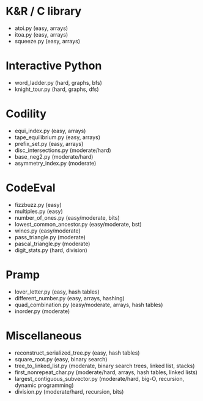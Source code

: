 K&R / C library
===============

* atoi.py (easy, arrays)
* itoa.py (easy, arrays)
* squeeze.py (easy, arrays)

Interactive Python
==================

* word_ladder.py (hard, graphs, bfs)
* knight_tour.py (hard, graphs, dfs)

Codility
========

* equi_index.py (easy, arrays)
* tape_equilibrium.py (easy, arrays)
* prefix_set.py (easy, arrays)
* disc_intersections.py (moderate/hard)
* base_neg2.py (moderate/hard)
* asymmetry_index.py (moderate)

CodeEval
========

* fizzbuzz.py (easy)
* multiples.py (easy)
* number_of_ones.py (easy/moderate, bits)
* lowest_common_ancestor.py (easy/moderate, bst)
* wines.py (easy/moderate)
* pass_triangle.py (moderate)
* pascal_triangle.py (moderate)
* digit_stats.py (hard, division)

Pramp
=====

* lover_letter.py (easy, hash tables)
* different_number.py (easy, arrays, hashing)
* quad_combination.py (easy/moderate, arrays, hash tables)
* inorder.py (moderate)

Miscellaneous
=============

* reconstruct_serialized_tree.py (easy, hash tables)
* square_root.py (easy, binary search)
* tree_to_linked_list.py (moderate, binary search trees, linked list, stacks)
* first_nonrepeat_char.py (moderate/hard, arrays, hash tables, linked lists)
* largest_contiguous_subvector.py (moderate/hard, big-O, recursion, dynamic programming)
* division.py (moderate/hard, recursion, bits)
